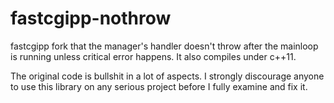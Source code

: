 fastcgipp-nothrow
=================

fastcgipp fork that the manager's handler doesn't throw after the mainloop is running unless critical error happens. It also compiles under c++11.

The original code is bullshit in a lot of aspects. I strongly discourage anyone to use this library on any serious project before I fully examine and fix it.
